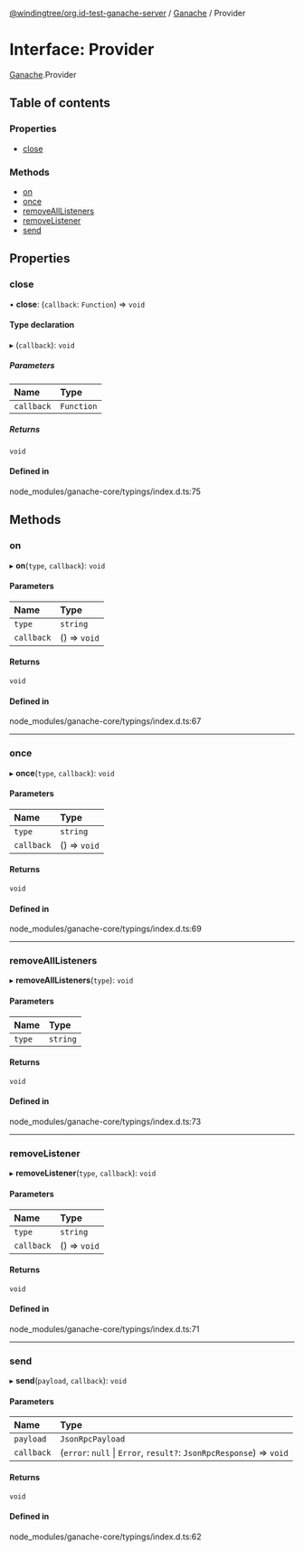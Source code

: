 [@windingtree/org.id-test-ganache-server](../README.md) / [Ganache](../modules/ganache.md) / Provider

# Interface: Provider

[Ganache](../modules/ganache.md).Provider

## Table of contents

### Properties

- [close](ganache.provider.md#close)

### Methods

- [on](ganache.provider.md#on)
- [once](ganache.provider.md#once)
- [removeAllListeners](ganache.provider.md#removealllisteners)
- [removeListener](ganache.provider.md#removelistener)
- [send](ganache.provider.md#send)

## Properties

### close

• **close**: (`callback`: `Function`) => `void`

#### Type declaration

▸ (`callback`): `void`

##### Parameters

| Name | Type |
| :------ | :------ |
| `callback` | `Function` |

##### Returns

`void`

#### Defined in

node_modules/ganache-core/typings/index.d.ts:75

## Methods

### on

▸ **on**(`type`, `callback`): `void`

#### Parameters

| Name | Type |
| :------ | :------ |
| `type` | `string` |
| `callback` | () => `void` |

#### Returns

`void`

#### Defined in

node_modules/ganache-core/typings/index.d.ts:67

___

### once

▸ **once**(`type`, `callback`): `void`

#### Parameters

| Name | Type |
| :------ | :------ |
| `type` | `string` |
| `callback` | () => `void` |

#### Returns

`void`

#### Defined in

node_modules/ganache-core/typings/index.d.ts:69

___

### removeAllListeners

▸ **removeAllListeners**(`type`): `void`

#### Parameters

| Name | Type |
| :------ | :------ |
| `type` | `string` |

#### Returns

`void`

#### Defined in

node_modules/ganache-core/typings/index.d.ts:73

___

### removeListener

▸ **removeListener**(`type`, `callback`): `void`

#### Parameters

| Name | Type |
| :------ | :------ |
| `type` | `string` |
| `callback` | () => `void` |

#### Returns

`void`

#### Defined in

node_modules/ganache-core/typings/index.d.ts:71

___

### send

▸ **send**(`payload`, `callback`): `void`

#### Parameters

| Name | Type |
| :------ | :------ |
| `payload` | `JsonRpcPayload` |
| `callback` | (`error`: ``null`` \| `Error`, `result?`: `JsonRpcResponse`) => `void` |

#### Returns

`void`

#### Defined in

node_modules/ganache-core/typings/index.d.ts:62
